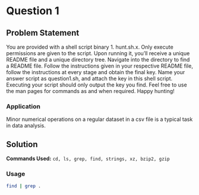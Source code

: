 # Question 1


## Problem Statement
You are provided with a shell script binary 1. hunt.sh.x. Only execute permissions are given to the script.
Upon running it, you’ll receive a unique README file and a unique directory tree. Navigate into the
directory to find a README file. Follow the instructions given in your respective README file, follow the
instructions at every stage and obtain the final key. Name your answer script as question1.sh, and
attach the key in this shell script. Executing your script should only output the key you find. Feel free
to use the man pages for commands as and when required. Happy hunting!


### Application
Minor numerical operations on a regular dataset in a csv file is a typical task in
data analysis.

## Solution

**Commands Used:** `cd, ls, grep, find, strings, xz, bzip2, gzip`

### Usage

```bash
find | grep .
``` 
